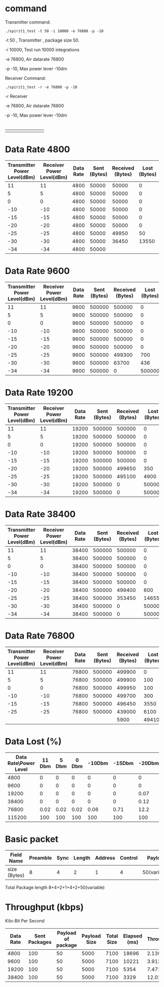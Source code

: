 # command

Transmitter command:

```
./spirit1_test -t 50 -i 10000 -e 76800 -p -10
```

-t 50 ,		 Transmitter , package size 50.

-i 10000,	Test run 10000 integrations 

-e 76800,   Air datarate 76800

-p -10,       Max power lever -10dm

Receiver Command:

```
./spirit1_test -r -e 76800 -p -10
```

-r                Receiver 

-e 76800,   Air datarate 76800

-p -10,       Max power lever -10dm

# 

|      |      |      |      |      |      |      |      |
| ---- | ---- | ---- | ---- | ---- | ---- | ---- | ---- |
|      |      |      |      |      |      |      |      |



# Data Rate 4800

| Transmitter  Power Level(dBm) | Receiver  Power Level(dBm) | Data Rate | Sent  (Bytes) | Received  (Bytes) | Lost  (Bytes) |
| ----------------------------- | -------------------------- | --------- | ------------- | ----------------- | ------------- |
| 11                            | 11                         | 4800      | 50000         | 50000             | 0             |
| 5                             | 5                          | 4800      | 50000         | 50000             | 0             |
| 0                             | 0                          | 4800      | 50000         | 50000             | 0             |
| -10                           | -10                        | 4800      | 50000         | 50000             | 0             |
| -15                           | -15                        | 4800      | 50000         | 50000             | 0             |
| -20                           | -20                        | 4800      | 50000         | 50000             | 0             |
| -25                           | -25                        | 4800      | 50000         | 49950             | 50            |
| -30                           | -30                        | 4800      | 50000         | 36450             | 13550         |
| -34                           | -34                        | 4800      | 50000         |                   |               |

# Data Rate 9600

| Transmitter  Power Level(dBm) | Receiver  Power Level(dBm) | Data Rate | Sent  (Bytes) | Received  (Bytes) | Lost  (Bytes) |
| ----------------------------- | -------------------------- | --------- | ------------- | ----------------- | ------------- |
| 11                            | 11                         | 9600      | 500000        | 500000            | 0             |
| 5                             | 5                          | 9600      | 500000        | 500000            | 0             |
| 0                             | 0                          | 9600      | 500000        | 500000            | 0             |
| -10                           | -10                        | 9600      | 500000        | 500000            | 0             |
| -15                           | -15                        | 9600      | 500000        | 500000            | 0             |
| -20                           | -20                        | 9600      | 500000        | 500000            | 0             |
| -25                           | -25                        | 9600      | 500000        | 499300            | 700           |
| -30                           | -30                        | 9600      | 500000        | 63700             | 436           |
| -34                           | -34                        | 9600      | 500000        | 0                 | 500000        |

# Data Rate 19200

| Transmitter  Power Level(dBm) | Receiver  Power Level(dBm) | Data Rate | Sent  (Bytes) | Received  (Bytes) | Lost  (Bytes) |
| ----------------------------- | -------------------------- | --------- | ------------- | ----------------- | ------------- |
| 11                            | 11                         | 19200     | 500000        | 500000            | 0             |
| 5                             | 5                          | 19200     | 500000        | 500000            | 0             |
| 0                             | 0                          | 19200     | 500000        | 500000            | 0             |
| -10                           | -10                        | 19200     | 500000        | 500000            | 0             |
| -15                           | -15                        | 19200     | 500000        | 500000            | 0             |
| -20                           | -20                        | 19200     | 500000        | 499650            | 350           |
| -25                           | -25                        | 19200     | 500000        | 495100            | 4900          |
| -30                           | -30                        | 19200     | 500000        | 0                 | 500000        |
| -34                           | -34                        | 19200     | 500000        | 0                 | 500000        |



# Data Rate 38400

| Transmitter  Power Level(dBm) | Receiver  Power Level(dBm) | Data Rate | Sent  (Bytes) | Received  (Bytes) | Lost  (Bytes) |
| ----------------------------- | -------------------------- | --------- | ------------- | ----------------- | ------------- |
| 11                            | 11                         | 38400     | 500000        | 500000            | 0             |
| 5                             | 5                          | 38400     | 500000        | 500000            | 0             |
| 0                             | 0                          | 38400     | 500000        | 500000            | 0             |
| -10                           | -10                        | 38400     | 500000        | 500000            | 0             |
| -15                           | -15                        | 38400     | 500000        | 500000            | 0             |
| -20                           | -20                        | 38400     | 500000        | 499400            | 600           |
| -25                           | -25                        | 38400     | 500000        | 353450            | 146550        |
| -30                           | -30                        | 38400     | 500000        | 0                 | 500000        |
| -34                           | -34                        | 38400     | 500000        | 0                 | 500000        |

# Data Rate 76800

| Transmitter  Power Level(dBm) | Receiver  Power Level(dBm) | Data Rate | Sent  (Bytes) | Received  (Bytes) | Lost  (Bytes) |
| ----------------------------- | -------------------------- | --------- | ------------- | ----------------- | ------------- |
| 11                            | 11                         | 76800     | 500000        | 499900            | 0             |
| 5                             | 5                          | 76800     | 500000        | 499900            | 100           |
| 0                             | 0                          | 76800     | 500000        | 499950            | 100           |
| -10                           | -10                        | 76800     | 500000        | 499700            | 300           |
| -15                           | -15                        | 76800     | 500000        | 496450            | 3550          |
| -25                           | -25                        | 76800     | 500000        | 439000            | 6100          |
|                               |                            |           |               | 5900              | 494100        |



# Data Lost (%)

| Data Rate\Power Level | 11  Dbm | 5  Dbm | 0  Dbm | -10Dbm | -15Dbm | -20Dbm | -25Dbm | -30Dbm | -34Dbm |
| --------------------- | ------- | ------ | ------ | ------ | ------ | ------ | ------ | ------ | ------ |
| 4800                  | 0       | 0      | 0      | 0      | 0      | 0      | 0.1    | 26.7   | 100    |
| 9600                  | 0       | 0      | 0      | 0      | 0      | 0      | 0.14   | 98.726 | 100    |
| 19200                 | 0       | 0      | 0      | 0      | 0      | 0.07   | 0.98   | 100    | 100    |
| 38400                 | 0       | 0      | 0      | 0      | 0      | 0.12   | 91.94  | 100    | 100    |
| 76800                 | 0.02    | 0.02   | 0.02   | 0.06   | 0.71   | 12.2   | 98.82  | 100    | 100    |
| 115200                | 100     | 100    | 100    | 100    | 100    | 100    | 100    | 100    | 100    |





# Basic packet  



| Field Name   | Preamble | Sync | Length | Address | Control | Payload      | CRC  |
| ------------ | -------- | ---- | ------ | ------- | ------- | ------------ | ---- |
| size (Bytes) | 8        | 4    | 2      | 1       | 4       | 50(variable) | 2    |

Total Package length 8+4+2+1+4+2+50(variable)



# Throughput (kbps)

Kilo-Bit Per Second

| Data Rate | Sent Packages | Payload of package | Payload Size | Total Size | Elapsed (ms) | Throughput(Payload) | Throughput(Total) |
| --------- | ------------- | ------------------ | ------------ | ---------- | ------------ | ------------------- | ----------------- |
| 4800      | 100           | 50                 | 5000         | 7100       | 18696        | 2.139495079         | 3.038083012       |
| 9600      | 100           | 50                 | 5000         | 7100       | 10221        | 3.913511398         | 5.557186185       |
| 19200     | 100           | 50                 | 5000         | 7100       | 5354         | 7.471049682         | 10.60889055       |
| 38400     | 100           | 50                 | 5000         | 7100       | 3329         | 12.01562031         | 17.06218084       |





